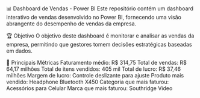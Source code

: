 📊 Dashboard de Vendas - Power BI
Este repositório contém um dashboard interativo de vendas desenvolvido no Power BI, fornecendo uma visão abrangente do desempenho de vendas da empresa.

🏆 Objetivo
O objetivo deste dashboard é monitorar e analisar as vendas da empresa, permitindo que gestores tomem decisões estratégicas baseadas em dados.

📌 Principais Métricas
Faturamento médio: R$ 314,75
Total de vendas: R$ 64,17 milhões
Total de itens vendidos: 405 mil
Total de lucro: R$ 37,46 milhões
Margem de lucro: Controle deslizante para ajuste
Produto mais vendido: Headphone Bluetooth X450
Categoria que mais faturou: Acessórios para Celular
Marca que mais faturou: Southridge Video
